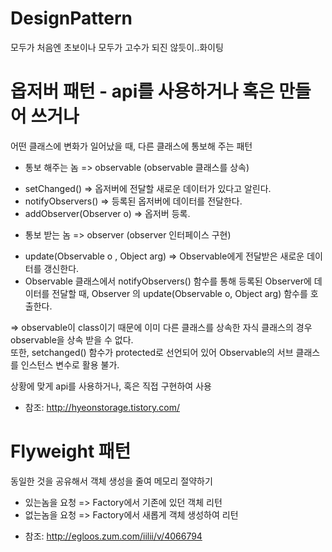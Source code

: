 # DesignPattern
모두가 처음엔 초보이나 모두가 고수가 되진 않듯이..화이팅  
  
# 옵저버 패턴 - api를 사용하거나 혹은 만들어 쓰거나  
어떤 클래스에 변화가 일어났을 때, 다른 클래스에 통보해 주는 패턴  
  
- 통보 해주는 놈 => observable (observable 클래스를 상속)  
 * setChanged() => 옵저버에 전달할 새로운 데이터가 있다고 알린다.  
 * notifyObservers() => 등록된 옵저버에 데이터를 전달한다.  
 * addObserver(Observer o) => 옵저버 등록.  
  
- 통보 받는 놈 => observer (observer 인터페이스 구현)  
 * update(Observable o , Object arg) => Observable에게 전달받은 새로운 데이터를 갱신한다.  
 * Observable 클래스에서 notifyObservers() 함수를 통해 등록된 Observer에 데이터를 전달할 때, Observer 의
  update(Observable o, Object arg) 함수를 호출한다.
  
 => observable이 class이기 때문에 이미 다른 클래스를 상속한 자식 클래스의 경우 observable을 상속 받을 수 없다.  
  또한, setchanged() 함수가 protected로 선언되어 있어 Observable의 서브 클래스를 인스턴스 변수로 활용 불가.  

상황에 맞게 api를 사용하거나, 혹은 직접 구현하여 사용  
* 참조: http://hyeonstorage.tistory.com/  

# Flyweight 패턴  
동일한 것을 공유해서 객체 생성을 줄여 메모리 절약하기  

- 있는놈을 요청 => Factory에서 기존에 있던 객체 리턴  
- 없는놈을 요청 => Factory에서 새롭게 객체 생성하여 리턴  

* 참조: http://egloos.zum.com/iilii/v/4066794
 



   

